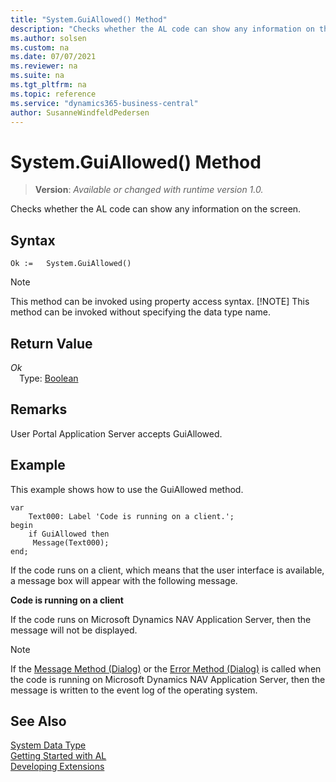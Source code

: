 ```yaml
---
title: "System.GuiAllowed() Method"
description: "Checks whether the AL code can show any information on the screen."
ms.author: solsen
ms.custom: na
ms.date: 07/07/2021
ms.reviewer: na
ms.suite: na
ms.tgt_pltfrm: na
ms.topic: reference
ms.service: "dynamics365-business-central"
author: SusanneWindfeldPedersen
---
```

[//]: # (START>DO_NOT_EDIT)
[//]: # (IMPORTANT:Do not edit any of the content between here and the END>DO_NOT_EDIT.)
[//]: # (Any modifications should be made in the .xml files in the ModernDev repo.)
# System.GuiAllowed() Method
> **Version**: _Available or changed with runtime version 1.0._

Checks whether the AL code can show any information on the screen.


## Syntax
```AL
Ok :=   System.GuiAllowed()
```
> [!NOTE]
> This method can be invoked using property access syntax.
> [!NOTE]
> This method can be invoked without specifying the data type name.


## Return Value
*Ok*  
&emsp;Type: [Boolean](../boolean/boolean-data-type.md)  



[//]: # (IMPORTANT: END>DO_NOT_EDIT)

## Remarks

User Portal Application Server accepts GuiAllowed.  

## Example  

This example shows how to use the GuiAllowed method.  

```al
var
    Text000: Label 'Code is running on a client.';
begin
    if GuiAllowed then  
     Message(Text000);  
end;
```  

 If the code runs on a client, which means that the user interface is available, a message box will appear with the following message.  

 **Code is running on a client**  

 If the code runs on Microsoft Dynamics NAV Application Server, then the message will not be displayed.  

> [!NOTE]  
> If the [Message Method \(Dialog\)](../../methods-auto/dialog/dialog-message-method.md) or the [Error Method \(Dialog\)](../../methods-auto/dialog/dialog-error-method.md) is called when the code is running on Microsoft Dynamics NAV Application Server, then the message is written to the event log of the operating system. 

## See Also

[System Data Type](system-data-type.md)  
[Getting Started with AL](../../devenv-get-started.md)  
[Developing Extensions](../../devenv-dev-overview.md)